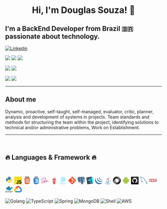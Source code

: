 <h1 align="center">
    Hi, I'm Douglas Souza! 👋
</h1>

## I'm a BackEnd Developer from Brazil 🇧🇷 passionate about technology.

[![Linkedin](https://img.shields.io/badge/LinkedIn-0077B5?style=for-the-badge&logo=linkedin&logoColor=white)](https://www.linkedin.com/in/dagurasujava/)

<a href="https://www.linux.org"><img src="https://img.shields.io/badge/OS-Linux-yellow?style=flat&logo=linux" /></a>
<a href="https://ubuntu.com/"><img src="https://img.shields.io/badge/Distro-Ubuntu-orange?style=flat&logo=ubuntu" /></a>
<a href="https://www.google.co.id/chrome/"><img src="https://img.shields.io/badge/Browser-Chrome-blue?style=flat&logo=google-chrome" /></a>

<a href="https://github.com/Dagurasu56"><img src="https://img.shields.io/github/followers/Dagurasu56?label=Github&style=social" /></a>
<a href="mailto:contini.ds@gmail.com/"><img src="https://img.shields.io/badge/Email-contini.ds@gmail.com-e06c75?style=social&logo=gmail" /></a>

<div>
    <img height="135px" src="https://github-readme-stats.vercel.app/api?username=Dagurasu56&count_private=true&show_icons=true&bg_color=0,52fa5a,4dfcff,c64dff&theme=synthwave&text_color=4C4C4C&icon_color=267AAB&title_color=170DB2&hide_border=true&line_height=18layout=compact" />
    <img height="135px" src="https://github-readme-stats.vercel.app/api/top-langs/?username=Dagurasu56&count_private=true&show_icons=true&bg_color=0,c64dff,4dfcff,52fa5a&theme=synthwave&text_color=4C4C4C&icon_color=267AAB&title_color=170DB2&hide_border=true" />
</div>

---

## About me

Dynamic, proactive, self-taught, self-managed, evaluator, critic, planner, analysis and development of systems in projects. Team standards and methods for structuring the team within the project, identifying solutions to technical and/or administrative problems, Work on Establishment.

---

  <br />

<h2>🔥 Languages & Framework 🔥</h2><br />
<p>
  <code><img href="#" title="Python" height="25" src="images/python-original.svg"></code>
  <code><img href="#" title="Javascript" height="25" src="images/javascript.svg"></code>
  <code><img href="#" title="HTML5" height="25" src="images/html5-original-wordmark.svg"></code>
  <code><img href="#" title="CSS" height="25" src="images/css3-original-wordmark.svg"></code>
  <code><img href="#" title="SASS" height="25" src="images/sass-original.svg"></code>
  <code><img href="#" title="Gulp" height="25" src="images/gulp.svg"></code>
  <code><img href="#" title="React" height="25" src="images/react-original-wordmark.svg"></code>
  <code><img href="#" title="Git" height="25" src="images/git-original.svg"></code>
  <code><img href="#" title="PostgreSQL" height="25" src="images/postgresql.svg"></code>
  <code><img href="#" title="Visual Studio Code" height="25" src="images/vscode.png"></code>
  <code><img href="#" title="JQuery" height="25" src="images/jquery-original.svg"></code>
  <code><img href="#" title="Java" height="25" src="images/java-original.svg"></code>
  <code><img href="#" title="JSON" height="25" src="images/json.svg"></code>
  <code><img href="#" title="Android" height="25" src="images/android.svg"></code>
  <code><img href="#" title="GitHub" height="25" src="images/github.svg"></code>
  <code><img href="#" title="MySQL" height="25" src="images/mysql.svg"></code>
  <code><img href="#" title="npm" height="25" src="images/npm.svg"></code>
  <code><img href="#" title="Docker" height="25" src="images/docker-original-wordmark.svg"></code>
  <code><img href="#" title="Google Cloud" height="25" src="images/google_cloud-icon.svg"></code>
</p>

![Golang](https://img.shields.io/badge/Go-00ADD8?style=for-the-badge&logo=go&logoColor=white)
![TypeScript](https://img.shields.io/badge/TypeScript-007ACC?style=for-the-badge&logo=typescript&logoColor=white)
![Spring](https://img.shields.io/badge/Spring-6DB33F?style=for-the-badge&logo=spring&logoColor=white)
![MongoDB](https://img.shields.io/badge/MongoDB-4EA94B?style=for-the-badge&logo=mongodb&logoColor=white)
![Shell](https://img.shields.io/badge/Shell_Script-121011?style=for-the-badge&logo=gnu-bash&logoColor=white)
![AWS](https://img.shields.io/badge/Amazon_AWS-FF9900?style=for-the-badge&logo=amazonaws&logoColor=white)
<br/>
